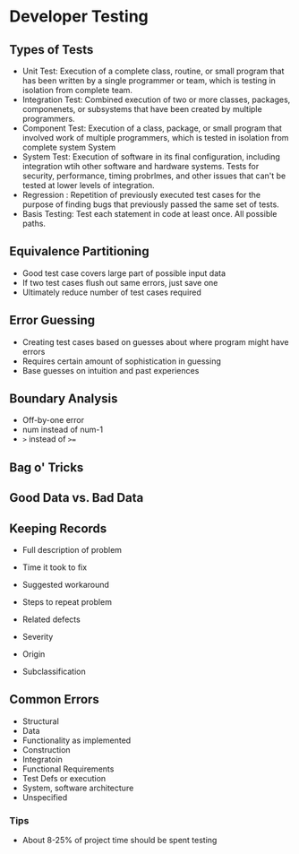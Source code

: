 # Developer Testing 

## Types of Tests 
- Unit Test: Execution of a complete class, routine, or small program that has been written by a single programmer or team, which is testing in isolation from complete team. 
- Integration Test: Combined execution of two or more classes, packages, componenets, or subsystems that have been created by multiple programmers. 
- Component Test: Execution of a class, package, or small program that involved work of multiple programmers, which is tested in isolation from complete system
System 
- System Test: Execution of software in its final configuration, including integration wtih other software and hardware systems. Tests for security, performance, timing probrlmes, and other issues that can't be tested at lower levels of integration. 
- Regression : Repetition of previously executed test cases for the purpose of finding bugs that previously passed the same set of tests. 
-  Basis Testing: Test each statement in code at least once. All possible paths. 

## Equivalence Partitioning 
- Good test case covers large part of possible input data
- If two test cases flush out same errors, just save one 
- Ultimately reduce number of test cases required

## Error Guessing 
- Creating test cases based on guesses about where program might have errors
- Requires certain amount of sophistication in guessing 
- Base guesses on intuition and past experiences

## Boundary Analysis 
- Off-by-one error 
- num instead of num-1
- `>` instead of `>=`

## Bag o' Tricks 


## Good Data vs. Bad Data


## Keeping Records 
- Full description of problem 
- Time it took to fix 
- Suggested workaround 
- Steps to repeat problem 
- Related defects 
- Severity 

- Origin 
- Subclassification 



## Common Errors 
- Structural 
- Data 
- Functionality as implemented
- Construction 
- Integratoin 
- Functional Requirements 
- Test Defs or execution 
- System, software architecture 
- Unspecified 

### Tips 
- About 8-25% of project time should be spent testing